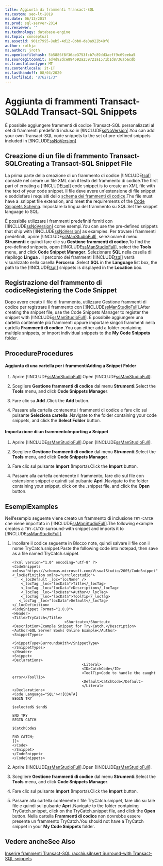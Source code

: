 ```yaml
---
title: Aggiunta di frammenti Transact-SQL
ms.custom: seo-lt-2019
ms.date: 06/13/2017
ms.prod: sql-server-2014
ms.reviewer: ''
ms.technology: database-engine
ms.topic: conceptual
ms.assetid: 901c7995-8eb5-4d12-8bb0-de0a922b48f8
author: rothja
ms.author: jroth
ms.openlocfilehash: 5b5886f8f36ae3753fcb7c89dd3aeff9c69eeba5
ms.sourcegitcommit: ad4d92dce894592a259721a1571b1d8736abacdb
ms.translationtype: MT
ms.contentlocale: it-IT
ms.lasthandoff: 08/04/2020
ms.locfileid: "87627173"
---
```

# <a name="add-transact-sql-snippets"></a><span data-ttu-id="d2c4d-102">Aggiunta di frammenti Transact-SQL</span><span class="sxs-lookup"><span data-stu-id="d2c4d-102">Add Transact-SQL Snippets</span></span>
  <span data-ttu-id="d2c4d-103">È possibile aggiungere frammenti di codice Transact-SQL personalizzati al set di frammenti predefiniti incluso in [!INCLUDE[ssNoVersion](../../includes/ssnoversion-md.md)].</span><span class="sxs-lookup"><span data-stu-id="d2c4d-103">You can add your own Transact-SQL code snippets to the set of pre-defined snippets included in [!INCLUDE[ssNoVersion](../../includes/ssnoversion-md.md)].</span></span>  
  
## <a name="creating-a-transact-sql-snippet-file"></a><span data-ttu-id="d2c4d-104">Creazione di un file di frammento Transact-SQL</span><span class="sxs-lookup"><span data-stu-id="d2c4d-104">Creating a Transact-SQL Snippet File</span></span>  
 <span data-ttu-id="d2c4d-105">La prima parte della creazione di un frammento di codice [!INCLUDE[tsql](../../includes/tsql-md.md)] consiste nel creare un file XML con il testo del frammento di codice.</span><span class="sxs-lookup"><span data-stu-id="d2c4d-105">The first part of creating a [!INCLUDE[tsql](../../includes/tsql-md.md)] code snippet is to create an XML file with the text of your code snippet.</span></span> <span data-ttu-id="d2c4d-106">Il file deve avere un'estensione di file snippet e soddisfare i requisiti dello [schema dei frammenti di codice](https://go.microsoft.com/fwlink/?LinkId=207504).</span><span class="sxs-lookup"><span data-stu-id="d2c4d-106">The file must have a .snippet file extension, and meet the requirements of the [Code Snippets Schema](https://go.microsoft.com/fwlink/?LinkId=207504).</span></span> <span data-ttu-id="d2c4d-107">Impostare la lingua del frammento su SQL.</span><span class="sxs-lookup"><span data-stu-id="d2c4d-107">Set the snippet language to SQL.</span></span>  
  
 <span data-ttu-id="d2c4d-108">È possibile utilizzare i frammenti predefiniti forniti con [!INCLUDE[ssNoVersion](../../includes/ssnoversion-md.md)] come esempi.</span><span class="sxs-lookup"><span data-stu-id="d2c4d-108">You can use the pre-defined snippets that ship with [!INCLUDE[ssNoVersion](../../includes/ssnoversion-md.md)] as examples.</span></span> <span data-ttu-id="d2c4d-109">Per trovare i frammenti predefiniti, aprire [!INCLUDE[ssManStudioFull](../../includes/ssmanstudiofull-md.md)], selezionare il menu **Strumenti** e quindi fare clic su **Gestione frammenti di codice**.</span><span class="sxs-lookup"><span data-stu-id="d2c4d-109">To find the pre-defined snippets, open [!INCLUDE[ssManStudioFull](../../includes/ssmanstudiofull-md.md)], select the **Tools** menu, and click **Code Snippet Manager**.</span></span> <span data-ttu-id="d2c4d-110">Selezionare **SQL** nella casella di riepilogo **Lingua** . Il percorso dei frammenti [!INCLUDE[tsql](../../includes/tsql-md.md)] verrà visualizzato nella casella **Percorso** .</span><span class="sxs-lookup"><span data-stu-id="d2c4d-110">Select **SQL** in the **Language** list box, the path to the [!INCLUDE[tsql](../../includes/tsql-md.md)] snippets is displayed in the **Location** box.</span></span>  
  
## <a name="registering-the-code-snippet"></a><span data-ttu-id="d2c4d-111">Registrazione del frammento di codice</span><span class="sxs-lookup"><span data-stu-id="d2c4d-111">Registering the Code Snippet</span></span>  
 <span data-ttu-id="d2c4d-112">Dopo avere creato il file di frammento, utilizzare Gestione frammenti di codice per registrare il frammento con [!INCLUDE[ssManStudioFull](../../includes/ssmanstudiofull-md.md)].</span><span class="sxs-lookup"><span data-stu-id="d2c4d-112">After creating the snippet file, use the Code Snippets Manager to register the snippet with [!INCLUDE[ssManStudioFull](../../includes/ssmanstudiofull-md.md)].</span></span> <span data-ttu-id="d2c4d-113">È possibile aggiungere una cartella contenente più frammenti oppure importare singoli frammenti nella cartella **Frammenti di codice** .</span><span class="sxs-lookup"><span data-stu-id="d2c4d-113">You can either add a folder containing multiple snippets, or import individual snippets to the **My Code Snippets** folder.</span></span>  
  
## <a name="procedures"></a><span data-ttu-id="d2c4d-114">Procedure</span><span class="sxs-lookup"><span data-stu-id="d2c4d-114">Procedures</span></span>  
  
#### <a name="adding-a-snippet-folder"></a><span data-ttu-id="d2c4d-115">Aggiunta di una cartella per i frammenti</span><span class="sxs-lookup"><span data-stu-id="d2c4d-115">Adding a Snippet Folder</span></span>  
  
1.  <span data-ttu-id="d2c4d-116">Aprire [!INCLUDE[ssManStudioFull](../../includes/ssmanstudiofull-md.md)].</span><span class="sxs-lookup"><span data-stu-id="d2c4d-116">Open [!INCLUDE[ssManStudioFull](../../includes/ssmanstudiofull-md.md)].</span></span>  
  
2.  <span data-ttu-id="d2c4d-117">Scegliere **Gestione frammenti di codice** dal menu **Strumenti**.</span><span class="sxs-lookup"><span data-stu-id="d2c4d-117">Select the **Tools** menu, and click **Code Snippets Manager**.</span></span>  
  
3.  <span data-ttu-id="d2c4d-118">Fare clic su **Add** .</span><span class="sxs-lookup"><span data-stu-id="d2c4d-118">Click the **Add** button.</span></span>  
  
4.  <span data-ttu-id="d2c4d-119">Passare alla cartella contenente i frammenti di codice e fare clic sul pulsante **Seleziona cartella** .</span><span class="sxs-lookup"><span data-stu-id="d2c4d-119">Navigate to the folder containing your code snippets, and click the **Select Folder** button.</span></span>  
  
#### <a name="importing-a-snippet"></a><span data-ttu-id="d2c4d-120">Importazione di un frammento</span><span class="sxs-lookup"><span data-stu-id="d2c4d-120">Importing a Snippet</span></span>  
  
1.  <span data-ttu-id="d2c4d-121">Aprire [!INCLUDE[ssManStudioFull](../../includes/ssmanstudiofull-md.md)].</span><span class="sxs-lookup"><span data-stu-id="d2c4d-121">Open [!INCLUDE[ssManStudioFull](../../includes/ssmanstudiofull-md.md)].</span></span>  
  
2.  <span data-ttu-id="d2c4d-122">Scegliere **Gestione frammenti di codice** dal menu **Strumenti**.</span><span class="sxs-lookup"><span data-stu-id="d2c4d-122">Select the **Tools** menu, and click **Code Snippets Manager**.</span></span>  
  
3.  <span data-ttu-id="d2c4d-123">Fare clic sul pulsante **Import** (Importa).</span><span class="sxs-lookup"><span data-stu-id="d2c4d-123">Click the **Import** button.</span></span>  
  
4.  <span data-ttu-id="d2c4d-124">Passare alla cartella contenente il frammento, fare clic sul file con estensione snippet e quindi sul pulsante **Apri** .</span><span class="sxs-lookup"><span data-stu-id="d2c4d-124">Navigate to the folder containing your snippet, click on the .snippet file, and click the **Open** button.</span></span>  
  
## <a name="examples"></a><span data-ttu-id="d2c4d-125">Esempi</span><span class="sxs-lookup"><span data-stu-id="d2c4d-125">Examples</span></span>  
 <span data-ttu-id="d2c4d-126">Nell'esempio seguente viene creato un frammento di inclusione `TRY-CATCH` che viene importato in [!INCLUDE[ssManStudioFull](../../includes/ssmanstudiofull-md.md)].</span><span class="sxs-lookup"><span data-stu-id="d2c4d-126">The following example creates a `TRY-CATCH` surround-with snippet and imports it to [!INCLUDE[ssManStudioFull](../../includes/ssmanstudiofull-md.md)].</span></span>  
  
1.  <span data-ttu-id="d2c4d-127">Incollare il codice seguente in Blocco note, quindi salvare il file con il nome TryCatch.snippet.</span><span class="sxs-lookup"><span data-stu-id="d2c4d-127">Paste the following code into notepad, then save as a file named TryCatch.snippet.</span></span>  
  
    ```  
    <?xml version="1.0" encoding="utf-8" ?>  
    <CodeSnippets  xmlns="https://schemas.microsoft.com/VisualStudio/2005/CodeSnippet">  
    <_locDefinition xmlns="urn:locstudio">  
        <_locDefault _loc="locNone" />  
        <_locTag _loc="locData">Title</_locTag>  
        <_locTag _loc="locData">Description</_locTag>  
        <_locTag _loc="locData">Author</_locTag>  
        <_locTag _loc="locData">ToolTip</_locTag>  
       <_locTag _loc="locData">Default</_locTag>  
    </_locDefinition>  
    <CodeSnippet Format="1.0.0">  
    <Header>  
    <Title>TryCatch</Title>  
                            <Shortcut></Shortcut>  
    <Description>Example Snippet for Try-Catch.</Description>  
    <Author>SQL Server Books Online Example</Author>  
    <SnippetTypes>  
                                    <SnippetType>SurroundsWith</SnippetType>  
    </SnippetTypes>  
    </Header>  
    <Snippet>  
    <Declarations>  
                                    <Literal>  
                                    <ID>CatchCode</ID>  
                                    <ToolTip>Code to handle the caught error</ToolTip>  
                                    <Default>CatchCode</Default>  
                                    </Literal>  
    </Declarations>  
    <Code Language="SQL"><![CDATA[  
    BEGIN TRY  
  
    $selected$ $end$  
  
    END TRY  
    BEGIN CATCH  
  
    $CatchCode$  
  
    END CATCH;  
    ]]>  
    </Code>  
    </Snippet>  
    </CodeSnippet>  
    </CodeSnippets>  
    ```  
  
2.  <span data-ttu-id="d2c4d-128">Aprire [!INCLUDE[ssManStudioFull](../../includes/ssmanstudiofull-md.md)].</span><span class="sxs-lookup"><span data-stu-id="d2c4d-128">Open [!INCLUDE[ssManStudioFull](../../includes/ssmanstudiofull-md.md)].</span></span>  
  
3.  <span data-ttu-id="d2c4d-129">Scegliere **Gestione frammenti di codice** dal menu **Strumenti**.</span><span class="sxs-lookup"><span data-stu-id="d2c4d-129">Select the **Tools** menu, and click **Code Snippets Manager**.</span></span>  
  
4.  <span data-ttu-id="d2c4d-130">Fare clic sul pulsante **Import** (Importa).</span><span class="sxs-lookup"><span data-stu-id="d2c4d-130">Click the **Import** button.</span></span>  
  
5.  <span data-ttu-id="d2c4d-131">Passare alla cartella contenente il file TryCatch.snippet, fare clic su tale file e quindi sul pulsante **Apri** .</span><span class="sxs-lookup"><span data-stu-id="d2c4d-131">Navigate to the folder containing TryCatch.snippet, click on the TryCatch.snippet file, and click the **Open** button.</span></span> <span data-ttu-id="d2c4d-132">Nella cartella **Frammenti di codice** non dovrebbe essere presente un frammento TryCatch.</span><span class="sxs-lookup"><span data-stu-id="d2c4d-132">You should not have a TryCatch snippet in your **My Code Snippets** folder.</span></span>  
  
## <a name="see-also"></a><span data-ttu-id="d2c4d-133">Vedere anche</span><span class="sxs-lookup"><span data-stu-id="d2c4d-133">See Also</span></span>  
 [<span data-ttu-id="d2c4d-134">Inserire frammenti Transact-SQL racchiusi</span><span class="sxs-lookup"><span data-stu-id="d2c4d-134">Insert Surround-with Transact-SQL snippets</span></span>](insert-surround-with-transact-sql-snippets.md)  
  
  
